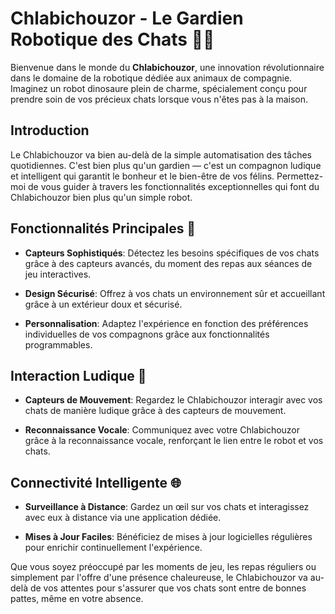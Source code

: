 # Chlabichouzor - Le Gardien Robotique des Chats 🤖🐱

Bienvenue dans le monde du **Chlabichouzor**, une innovation révolutionnaire dans le domaine de la robotique dédiée aux animaux de compagnie. Imaginez un robot dinosaure plein de charme, spécialement conçu pour prendre soin de vos précieux chats lorsque vous n'êtes pas à la maison.

## Introduction

Le Chlabichouzor va bien au-delà de la simple automatisation des tâches quotidiennes. C'est bien plus qu'un gardien — c'est un compagnon ludique et intelligent qui garantit le bonheur et le bien-être de vos félins. Permettez-moi de vous guider à travers les fonctionnalités exceptionnelles qui font du Chlabichouzor bien plus qu'un simple robot.

## Fonctionnalités Principales 🚀

- **Capteurs Sophistiqués**: Détectez les besoins spécifiques de vos chats grâce à des capteurs avancés, du moment des repas aux séances de jeu interactives.

- **Design Sécurisé**: Offrez à vos chats un environnement sûr et accueillant grâce à un extérieur doux et sécurisé.

- **Personnalisation**: Adaptez l'expérience en fonction des préférences individuelles de vos compagnons grâce aux fonctionnalités programmables.

## Interaction Ludique 🎉

- **Capteurs de Mouvement**: Regardez le Chlabichouzor interagir avec vos chats de manière ludique grâce à des capteurs de mouvement.

- **Reconnaissance Vocale**: Communiquez avec votre Chlabichouzor grâce à la reconnaissance vocale, renforçant le lien entre le robot et vos chats.

## Connectivité Intelligente 🌐

- **Surveillance à Distance**: Gardez un œil sur vos chats et interagissez avec eux à distance via une application dédiée.

- **Mises à Jour Faciles**: Bénéficiez de mises à jour logicielles régulières pour enrichir continuellement l'expérience.

Que vous soyez préoccupé par les moments de jeu, les repas réguliers ou simplement par l'offre d'une présence chaleureuse, le Chlabichouzor va au-delà de vos attentes pour s'assurer que vos chats sont entre de bonnes pattes, même en votre absence.

